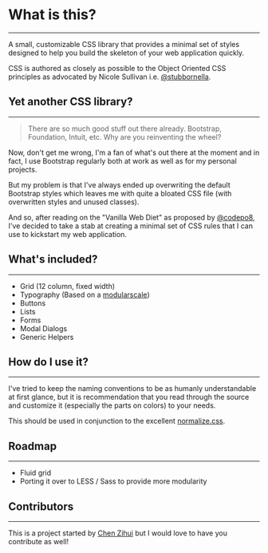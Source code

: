 # What is this?
------------------------------

A small, customizable CSS library that provides a minimal set of styles designed to help you build the skeleton of your web application quickly.

CSS is authored as closely as possible to the Object Oriented CSS principles as advocated by Nicole Sullivan i.e. [@stubbornella](http://twitter.com/stubbonella).

## Yet another CSS library?
------------------------------

> There are so much good stuff out there already. Bootstrap, Foundation, Intuit, etc. Why are you reinventing
> the wheel?

Now, don't get me wrong, I'm a fan of what's out there at the moment and in fact, I use Bootstrap regularly both at work as well as for my personal projects.

But my problem is that I've always ended up overwriting the default Bootstrap styles which leaves me with quite a bloated CSS file (with overwritten styles and unused classes).

And so, after reading on the "Vanilla Web Diet" as proposed by [@codepo8](http://twitter.com/codepo8), I've decided to take a stab at creating a minimal set of CSS rules that I can use to kickstart my web application.

## What's included?
------------------------------

- Grid (12 column, fixed width)
- Typography (Based on a [modularscale](http://modularscale.com))
- Buttons
- Lists
- Forms
- Modal Dialogs
- Generic Helpers

## How do I use it?
------------------------------

I've tried to keep the naming conventions to be as humanly understandable at first glance, but it is recommendation that you read through the source and customize it (especially the parts on colors) to your needs.

This should be used in conjunction to the excellent [normalize.css](https://github.com/necolas/normalize.css).

## Roadmap
------------------------------

- Fluid grid
- Porting it over to LESS / Sass to provide more modularity

## Contributors
------------------------------

This is a project started by [Chen Zihui](http://twitter.com/jetupper) but I would love to have you contribute as well!